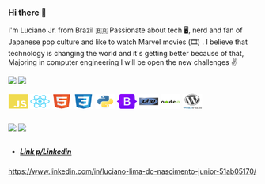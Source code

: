 ### Hi there 👋
 I'm Luciano Jr. from Brazil 🇧🇷 Passionate about tech 🖥️,
  nerd and fan of Japanese pop culture  and  like to watch  Marvel 
  movies (🎞️) .
 I believe that technology is changing the world and it's
  getting better because of that,
  Majoring in computer engineering
   I will be open the new challenges ✌️
   
 <div>
  <img height="180em" src="https://github-readme-stats.vercel.app/api?username=lucianojunnior17&show_icons=true&theme=dracula&include_all_commits=true&count_private=true"/>
  <img height="180em" src="https://github-readme-stats.vercel.app/api/top-langs/?username=lucianojunnior17&layout=compact&langs_count=7&theme=dracula"/>
</div>

<div style="display: inline_block"><br>
  <img align="center" alt="Rafa-Js" height="30" width="40" src="https://raw.githubusercontent.com/devicons/devicon/master/icons/javascript/javascript-plain.svg">
  <img align="center" alt="Rafa-React" height="30" width="40" src="https://raw.githubusercontent.com/devicons/devicon/master/icons/react/react-original.svg">
  <img align="center" alt="Rafa-HTML" height="30" width="40" src="https://raw.githubusercontent.com/devicons/devicon/master/icons/html5/html5-original.svg">
  <img align="center" alt="Rafa-CSS" height="30" width="40" src="https://raw.githubusercontent.com/devicons/devicon/master/icons/css3/css3-original.svg">
  <img align="center" alt="Rafa-Python" height="30" width="40" src="https://raw.githubusercontent.com/devicons/devicon/master/icons/python/python-original.svg">
 <img align="center" alt="bootstap" height="30" width="40" src="https://github.com/devicons/devicon/blob/master/icons/bootstrap/bootstrap-original.svg">
 <img align="center" alt="php" height="30" width="40" src="https://github.com/devicons/devicon/blob/master/icons/php/php-original.svg">
 <img align="center" alt="Node-Js" height="30" width="40" src="https://github.com/devicons/devicon/blob/master/icons/nodejs/nodejs-original-wordmark.svg">
 <img align="center" alt="Word-Press" height="30" width="40" src="https://github.com/devicons/devicon/blob/master/icons/wordpress/wordpress-original.svg">
 </div>
 
 ##

 <div>
  <a href = "mailto:engluciano.junior@gmail.com"><img src="https://img.shields.io/badge/-Gmail-%23333?style=for-the-badge&logo=gmail&logoColor=white" target="_blank"></a>
  <a href="https://www.linkedin.com/in/luciano-lima-do-nascimento-junior-51ab05170/" target="_blank"><img src="https://img.shields.io/badge/-LinkedIn-%230077B5?style=for-the-badge&logo=linkedin&logoColor=white" target="_blank"></a>  
 
 ##
 
- ##### [Link p/Linkedin ](https://www.linkedin.com/in/luciano-lima-do-nascimento-junior-51ab05170/)
 
 https://www.linkedin.com/in/luciano-lima-do-nascimento-junior-51ab05170/

</div>
 
